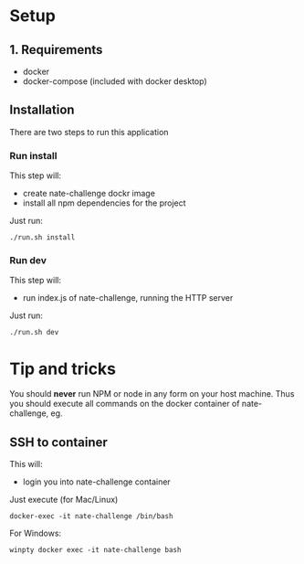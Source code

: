 # Setup
## 1. Requirements
- docker
- docker-compose (included with docker desktop)

## Installation
There are two steps to run this application

### Run install
This step will:
- create nate-challenge dockr image
- install all npm dependencies for the project

Just run:
```
./run.sh install
```

### Run dev
This step will:
- run index.js of nate-challenge, running the HTTP server

Just run:
```
./run.sh dev
```

# Tip and tricks
You should **never** run NPM or node in any form on your host machine. Thus you should execute all commands on the docker container of nate-challenge, eg.

## SSH to container
This will:
- login you into nate-challenge container


Just execute (for Mac/Linux)
```
docker-exec -it nate-challenge /bin/bash
```
For Windows:
```
winpty docker exec -it nate-challenge bash
```
